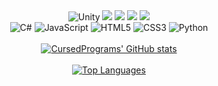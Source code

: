 <div align="center">
  <img alt="Unity" src="https://img.shields.io/badge/unity%20-%23323330.svg?&style=for-the-badge&logo=unity&logoColor=white"/> 
  <img src="https://img.shields.io/badge/Visual%20Studio%20Code%20-%23323330.svg?style=for-the-badge&logo=visual-studio-code&logoColor=white"/>
  <img src="https://img.shields.io/badge/firebase-%23323330.svg?style=for-the-badge&logo=firebase&logoColor=white"/>
  <img src="https://img.shields.io/badge/netlify-%23323330.svg?style=for-the-badge&logo=netlify&logoColor=white"/>
  <img src="https://img.shields.io/badge/github-%23323330.svg?style=for-the-badge&logo=github&logoColor=white"/>
</div>
<div align="center">
  <img alt="C#" src="https://img.shields.io/badge/csharp%20-%23323330.svg?&style=for-the-badge&logo=csharp&logoColor=white"/> 
  <img alt="JavaScript" src="https://img.shields.io/badge/javascript%20-%23323330.svg?&style=for-the-badge&logo=javascript&logoColor=white"/>
  <img alt="HTML5" src="https://img.shields.io/badge/html5%20-%23323330.svg?&style=for-the-badge&logo=html5&logoColor=white"/>
  <img alt="CSS3" src="https://img.shields.io/badge/css3%20-%23323330.svg?&style=for-the-badge&logo=css3&logoColor=white"/>
  <img alt="Python" src="https://img.shields.io/badge/python%20-%23323330.svg?&style=for-the-badge&logo=python&logoColor=white"/>
</div>
<br>
<div align="center">
  <a href="https://github.com/cursedprograms/github-readme-stats">
    <img src="https://github-readme-stats.vercel.app/api?username=CursedPrograms" alt="CursedPrograms' GitHub stats">
  </a>
</div>
<br>
<div align="center">
  <a href="https://github.com/cursedprograms/github-readme-stats">
    <img src="https://github-readme-stats.vercel.app/api/top-langs/?username=CursedPrograms&layout=pie" alt="Top Languages">
  </a>
</div>


